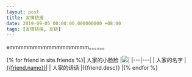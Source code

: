 ```yaml
---
layout: post
title: 友情链接
date: 2019-09-05 00:00:00.000000000 +08:00
tags: [友情链接, 友链]
---
```


emmmmmmmmmmmmmmmmm。。。。。。

{% for friend in site.friends %}| 人家的小脸脸 |[![]({{friend.avatar}})]({{friend.url}})|
|---|---|
| 人家的名字 |[{{friend.name}}]({{friend.url}})|
| 人家的话话 |{{friend.desc}} |{% endfor %}

